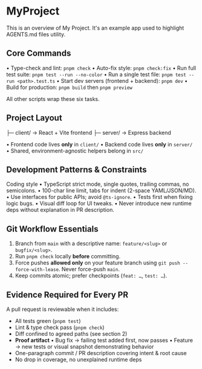 # MyProject

This is an overview of My Project. It's an example app used to highlight AGENTS.md files utility.

## Core Commands

• Type-check and lint: `pnpm check`
• Auto-fix style: `pnpm check:fix`
• Run full test suite: `pnpm test --run --no-color`
• Run a single test file: `pnpm test --run <path>.test.ts`
• Start dev servers (frontend + backend): `pnpm dev`
• Build for production: `pnpm build` then `pnpm preview`

All other scripts wrap these six tasks.

## Project Layout

├─ client/ → React + Vite frontend
├─ server/ → Express backend

• Frontend code lives **only** in `client/`
• Backend code lives **only** in `server/`
• Shared, environment-agnostic helpers belong in `src/`

## Development Patterns & Constraints

Coding style
• TypeScript strict mode, single quotes, trailing commas, no semicolons.
• 100-char line limit, tabs for indent (2-space YAML/JSON/MD).
• Use interfaces for public APIs; avoid `@ts-ignore`.
• Tests first when fixing logic bugs.
• Visual diff loop for UI tweaks.
• Never introduce new runtime deps without explanation in PR description.

## Git Workflow Essentials

1. Branch from `main` with a descriptive name: `feature/<slug>` or `bugfix/<slug>`.
2. Run `pnpm check` locally **before** committing.
3. Force pushes **allowed only** on your feature branch using
   `git push --force-with-lease`. Never force-push `main`.
4. Keep commits atomic; prefer checkpoints (`feat: …`, `test: …`).

## Evidence Required for Every PR

A pull request is reviewable when it includes:

- All tests green (`pnpm test`)
- Lint & type check pass (`pnpm check`)
- Diff confined to agreed paths (see section 2)
- **Proof artifact**
  • Bug fix → failing test added first, now passes
  • Feature → new tests or visual snapshot demonstrating behavior
- One-paragraph commit / PR description covering intent & root cause
- No drop in coverage, no unexplained runtime deps